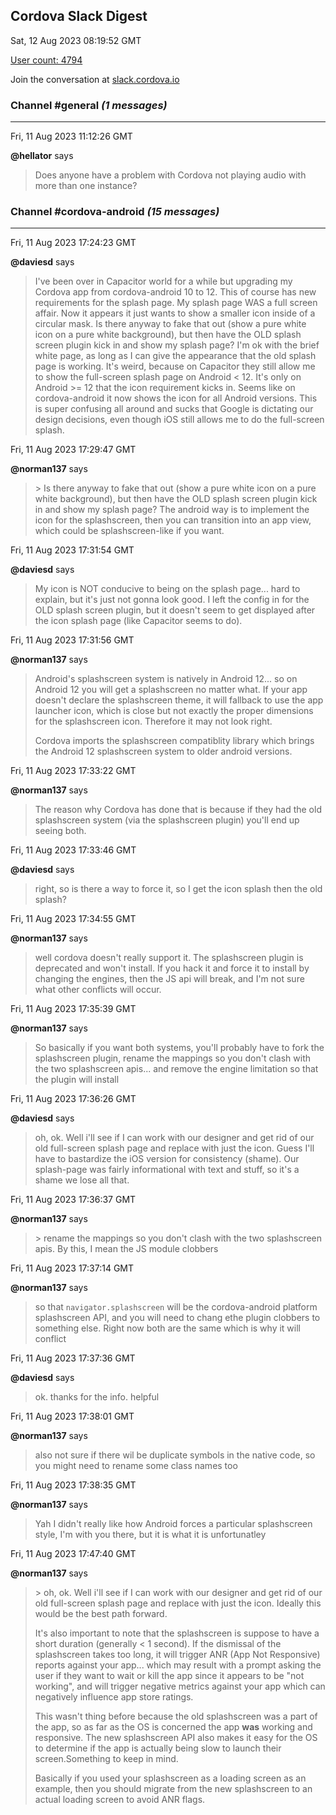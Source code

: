 ## Cordova Slack Digest
Sat, 12 Aug 2023 08:19:52 GMT

[User count: 4794](https://cordova.slack.com/)


Join the conversation at [slack.cordova.io](http://slack.cordova.io/)

### __Channel #general__ _(1 messages)_
---

Fri, 11 Aug 2023 11:12:26 GMT

__@hellator__ says 
> Does anyone have a problem with Cordova not playing audio with more than one instance?
> 

### __Channel #cordova-android__ _(15 messages)_
---

Fri, 11 Aug 2023 17:24:23 GMT

__@daviesd__ says 
> I've been over in Capacitor world for a while but upgrading my Cordova app from cordova-android 10 to 12.  This of course has new requirements for the splash page.  My splash page WAS a full screen affair.  Now it appears it just wants to show a smaller icon inside of a circular mask.  Is there anyway to fake that out (show a pure white icon on a pure white background), but then have the OLD splash screen plugin kick in and show my splash page?  I'm ok with the brief white page, as long as I can give the appearance that the old splash page is working.  It's weird, because on Capacitor they still allow me to show the full-screen splash page on Android &lt; 12.  It's only on Android &gt;= 12 that the icon requirement kicks in.  Seems like on cordova-android it now shows the icon for all Android versions.  This is super confusing all around and sucks that Google is dictating our design decisions, even though iOS still allows me to do the full-screen splash.
> 

Fri, 11 Aug 2023 17:29:47 GMT

__@norman137__ says 
> &gt; Is there anyway to fake that out (show a pure white icon on a pure white background), but then have the OLD splash screen plugin kick in and show my splash page? 
> The android way is to implement the icon for the splashscreen, then you can transition into an app view, which could be splashscreen-like if you want.
> 

Fri, 11 Aug 2023 17:31:54 GMT

__@daviesd__ says 
> My icon is NOT conducive to being on the splash page... hard to explain, but it's just not gonna look good.  I left the config in for the OLD splash screen plugin, but it doesn't seem to get displayed after the icon splash page (like Capacitor seems to do).
> 

Fri, 11 Aug 2023 17:31:56 GMT

__@norman137__ says 
> Android's splashscreen system is natively in Android 12... so on Android 12 you will get a splashscreen no matter what. If your app doesn't declare the splashscreen theme, it will fallback to use the app launcher icon, which is close but not exactly the proper dimensions for the splashscreen icon. Therefore it may not look right.
> 
> Cordova imports the splashscreen compatiblity library which brings the Android 12 splashscreen system to older android versions.
> 

Fri, 11 Aug 2023 17:33:22 GMT

__@norman137__ says 
> The reason why Cordova has done that is because if they had the old splashscreen system (via the splashscreen plugin) you'll end up seeing both.
> 

Fri, 11 Aug 2023 17:33:46 GMT

__@daviesd__ says 
> right, so is there a way to force it, so I get the icon splash then the old splash?
> 

Fri, 11 Aug 2023 17:34:55 GMT

__@norman137__ says 
> well cordova doesn't really support it. The splashscreen plugin is deprecated and won't install. If you hack it and force it to install by changing the engines, then the JS api will break, and I'm not sure what other conflicts will occur.
> 

Fri, 11 Aug 2023 17:35:39 GMT

__@norman137__ says 
> So basically if you want both systems, you'll probably have to fork the splashscreen plugin, rename the mappings so you don't clash with the two splashscreen apis... and remove the engine limitation so that the plugin will install
> 

Fri, 11 Aug 2023 17:36:26 GMT

__@daviesd__ says 
> oh, ok.  Well i'll see if I can work with our designer and get rid of our old full-screen splash page and replace with just the icon.  Guess I'll have to bastardize the iOS version for consistency (shame).  Our splash-page was fairly informational with text and stuff, so it's a shame we lose all that.
> 

Fri, 11 Aug 2023 17:36:37 GMT

__@norman137__ says 
> &gt; rename the mappings so you don't clash with the two splashscreen apis.
> By this, I mean the JS module clobbers
> 

Fri, 11 Aug 2023 17:37:14 GMT

__@norman137__ says 
> so that `navigator.splashscreen` will be the cordova-android platform splashscreen API, and you will need to chang ethe plugin clobbers to something else. Right now both are the same which is why it will conflict
> 

Fri, 11 Aug 2023 17:37:36 GMT

__@daviesd__ says 
> ok. thanks for the info. helpful
> 

Fri, 11 Aug 2023 17:38:01 GMT

__@norman137__ says 
> also not sure if there wil be duplicate symbols in the native code, so you might need to rename some class names too
> 

Fri, 11 Aug 2023 17:38:35 GMT

__@norman137__ says 
> Yah I didn't really like how Android forces a particular splashscreen style, I'm with you there, but it is what it is unfortunatley
> 

Fri, 11 Aug 2023 17:47:40 GMT

__@norman137__ says 
> &gt; oh, ok.  Well i'll see if I can work with our designer and get rid of our old full-screen splash page and replace with just the icon. 
> Ideally this would be the best path forward.
> 
> It's also important to note that the splashscreen is suppose to have a short duration (generally &lt; 1 second). If the dismissal of the splashscreen takes too long, it will trigger ANR (App Not Responsive) reports against your app... which may result with a prompt asking the user if they want to wait or kill the app since it appears to be "not working", and will trigger negative metrics against your app which can negatively influence app store ratings.
> 
> This wasn't thing before because the old splashscreen was a part of the app, so as far as the OS is concerned the app **was** working and responsive. The new splashscreen API also makes it easy for the OS to determine if the app is actually being slow to launch their screen.Something to keep in mind.
> 
> Basically if you used your splashscreen as a loading screen as an example, then you should migrate from the new splashscreen to an actual loading screen to avoid ANR flags.
> 

